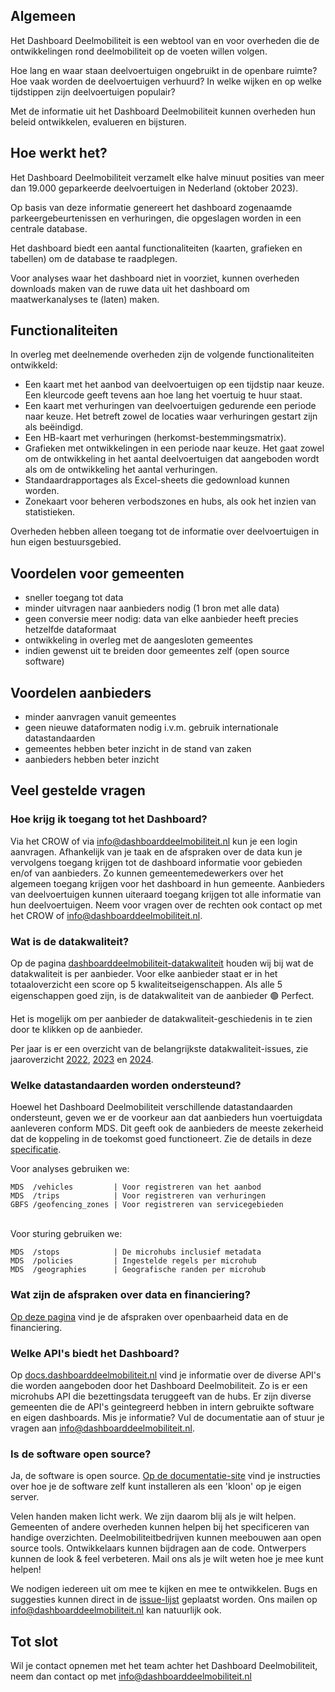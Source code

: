 ## Algemeen

Het Dashboard Deelmobiliteit is een webtool van en voor overheden die de ontwikkelingen rond deelmobiliteit op de voeten willen volgen.

Hoe lang en waar staan deelvoertuigen ongebruikt in de openbare ruimte? Hoe vaak worden de deelvoertuigen verhuurd? In welke wijken en op welke tijdstippen zijn deelvoertuigen populair? 

Met de informatie uit het Dashboard Deelmobiliteit kunnen overheden hun beleid ontwikkelen, evalueren en bijsturen.

## Hoe werkt het?

Het Dashboard Deelmobiliteit verzamelt elke halve minuut posities van meer dan 19.000 geparkeerde deelvoertuigen in Nederland (oktober 2023).

Op basis van deze informatie genereert het dashboard zogenaamde parkeergebeurtenissen en verhuringen, die opgeslagen worden in een centrale database.

Het dashboard biedt een aantal functionaliteiten (kaarten, grafieken en tabellen) om de database te raadplegen. 

Voor analyses waar het dashboard niet in voorziet, kunnen overheden downloads maken van de ruwe data uit het dashboard om maatwerkanalyses te (laten) maken.

## Functionaliteiten

In overleg met deelnemende overheden zijn de volgende functionaliteiten ontwikkeld:

- Een kaart met het aanbod van deelvoertuigen op een tijdstip naar keuze. Een kleurcode geeft tevens aan hoe lang het voertuig te huur staat.
- Een kaart met verhuringen van deelvoertuigen gedurende een periode naar keuze. Het betreft zowel de locaties waar verhuringen gestart zijn als beëindigd.
- Een HB-kaart met verhuringen (herkomst-bestemmingsmatrix).
- Grafieken met ontwikkelingen in een periode naar keuze. Het gaat zowel om de ontwikkeling in het aantal deelvoertuigen dat aangeboden wordt als om de ontwikkeling het aantal verhuringen.
- Standaardrapportages als Excel-sheets die gedownload kunnen worden.
- Zonekaart voor beheren verbodszones en hubs, als ook het inzien van statistieken.

Overheden hebben alleen toegang tot de informatie over deelvoertuigen in hun eigen bestuursgebied.

## Voordelen voor gemeenten

- sneller toegang tot data
- minder uitvragen naar aanbieders nodig (1 bron met alle data)
- geen conversie meer nodig: data van elke aanbieder heeft precies hetzelfde dataformaat
- ontwikkeling in overleg met de aangesloten gemeentes
- indien gewenst uit te breiden door gemeentes zelf (open source software)

## Voordelen aanbieders

- minder aanvragen vanuit gemeentes
- geen nieuwe dataformaten nodig i.v.m. gebruik internationale datastandaarden
- gemeentes hebben beter inzicht in de stand van zaken
- aanbieders hebben beter inzicht

## Veel gestelde vragen

### Hoe krijg ik toegang tot het Dashboard?

Via het CROW of via info@dashboarddeelmobiliteit.nl kun je een login aanvragen. Afhankelijk van je taak en de afspraken over de data kun je vervolgens toegang krijgen tot de dashboard informatie voor gebieden en/of van aanbieders. Zo kunnen gemeentemedewerkers over het algemeen toegang krijgen voor het dashboard in hun gemeente. Aanbieders van deelvoertuigen kunnen uiteraard toegang krijgen tot alle informatie van hun deelvoertuigen. Neem voor vragen over de rechten ook contact op met het CROW of info@dashboarddeelmobiliteit.nl.

### Wat is de datakwaliteit?

Op de pagina [dashboarddeelmobiliteit-datakwaliteit](https://github.com/Stichting-CROW/dashboarddeelmobiliteit-datakwaliteit#dashboard-deelmobiliteit-data-quality) houden wij bij wat de datakwaliteit is per aanbieder. Voor elke aanbieder staat er in het totaaloverzicht een score op 5 kwaliteitseigenschappen. Als alle 5 eigenschappen goed zijn, is de datakwaliteit van de aanbieder 🟢 Perfect.

Het is mogelijk om per aanbieder de datakwaliteit-geschiedenis in te zien door te klikken op de aanbieder.

Per jaar is er een overzicht van de belangrijkste datakwaliteit-issues, zie jaaroverzicht [2022](https://github.com/Stichting-CROW/dashboarddeelmobiliteit-datakwaliteit/blob/main/year-overview/2022.md), [2023](https://github.com/Stichting-CROW/dashboarddeelmobiliteit-datakwaliteit/blob/main/year-overview/2023.md) en [2024](https://github.com/Stichting-CROW/dashboarddeelmobiliteit-datakwaliteit/blob/main/year-overview/2024.md).

### Welke datastandaarden worden ondersteund?

Hoewel het Dashboard Deelmobiliteit verschillende datastandaarden ondersteunt, geven we er de voorkeur aan dat aanbieders hun voertuigdata aanleveren conform MDS. Dit geeft ook de aanbieders de meeste zekerheid dat de koppeling in de toekomst goed functioneert. Zie de details in deze [specificatie](https://docs.dashboarddeelmobiliteit.nl/data_feeds/for_monitoring/).

Voor analyses gebruiken we:

```
MDS  /vehicles         | Voor registreren van het aanbod
MDS  /trips            | Voor registreren van verhuringen
GBFS /geofencing_zones | Voor registreren van servicegebieden
```

<br />Voor sturing gebruiken we:

```
MDS  /stops            | De microhubs inclusief metadata
MDS  /policies         | Ingestelde regels per microhub
MDS  /geographies      | Geografische randen per microhub
```

### Wat zijn de afspraken over data en financiering?

[Op deze pagina](https://www.fietsberaad.nl/Kennisbank/Afspraken-over-data-en-financiering-van-dashboard) vind je de afspraken over openbaarheid data en de financiering.

### Welke API's biedt het Dashboard?

Op [docs.dashboarddeelmobiliteit.nl](https://docs.dashboarddeelmobiliteit.nl/) vind je informatie over de diverse API's die worden aangeboden door het Dashboard Deelmobiliteit. Zo is er een microhubs API die bezettingsdata teruggeeft van de hubs. Er zijn diverse gemeenten die de API's geintegreerd hebben in intern gebruikte software en eigen dashboards. Mis je informatie? Vul de documentatie aan of stuur je vragen aan [info@dashboarddeelmobiliteit.nl](mailto:info@dashboarddeelmobiliteit.nl).

### Is de software open source?

Ja, de software is open source. [Op de documentatie-site](https://docs.dashboarddeelmobiliteit.nl/start/how_to_install/) vind je instructies over hoe je de software zelf kunt installeren als een 'kloon' op je eigen server.

Velen handen maken licht werk. We zijn daarom blij als je wilt helpen. Gemeenten of andere overheden kunnen helpen bij het specificeren van handige overzichten. Deelmobiliteitbedrijven kunnen meebouwen aan open source tools. Ontwikkelaars kunnen bijdragen aan de code. Ontwerpers kunnen de look & feel verbeteren. Mail ons als je wilt weten hoe je mee kunt helpen!

We nodigen iedereen uit om mee te kijken en mee te ontwikkelen. Bugs en suggesties kunnen direct in de [issue-lijst](https://github.com/Stichting-CROW/dashboarddeelmobiliteit-app/issues) geplaatst worden. Ons mailen op info@dashboarddeelmobiliteit.nl kan natuurlijk ook.

## Tot slot

Wil je contact opnemen met het team achter het Dashboard Deelmobiliteit, neem dan contact op met <a href="mailto:info@dashboarddeelmobiliteit.nl?Subject=Hallo">info@dashboarddeelmobiliteit.nl</a>